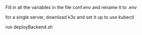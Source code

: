 Fill in all the variables in the file conf.env and rename it to .env

for a single server, download k3s and set it up to use kubectl

run deployBackend.sh